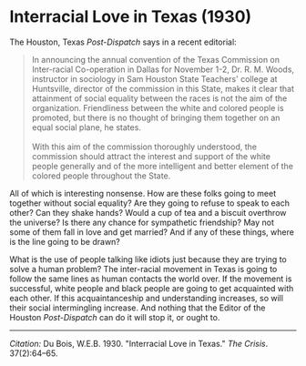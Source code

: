 <!--
title:   Interracial Love in Texas
author:  Du Bois, W.E.B.
journal: The Crisis
year:    1930
volume:  37
issue:   2
pages:   64-65
-->
# Interracial Love in Texas (1930)

The Houston, Texas *Post-Dispatch* says in a recent editorial:

> In announcing the annual convention of the Texas Commission on Inter-racial Co-operation in Dallas for November 1-2, Dr. R. M. Woods, instructor in sociology in Sam Houston State Teachers' college at Huntsville, director of the commission in this State, makes it clear that attainment of social equality between the races is not the aim of the organization. Friendliness between the white and colored people is promoted, but there is no thought of bringing them together on an equal social plane, he states.  
> &nbsp;  
> With this aim of the commission thoroughly understood, the commission should attract the interest and support of the white people generally and of the more intelligent and better element of the colored people throughout the State.

All of which is interesting nonsense. How are these folks going to meet together without social equality? Are they going to refuse to speak to each other? Can they shake hands? Would a cup of tea and a biscuit overthrow the universe? Is there any chance for sympathetic friendship? May not some of them fall in love and get married? And if any of these things, where is the line going to be drawn?

What is the use of people talking like idiots just because they are trying to solve a human problem? The inter-racial movement in Texas is going to follow the same lines as human contacts the world over. If the movement is successful, white people and black people are going to get acquainted with each other. If this acquaintanceship and understanding increases, so will their social intermingling increase. And nothing that the Editor of the Houston *Post-Dispatch* can do it will stop it, or ought to.

______________
*Citation:* Du Bois, W.E.B. 1930. "Interracial Love in Texas." *The Crisis*. 37(2):64&ndash;65.